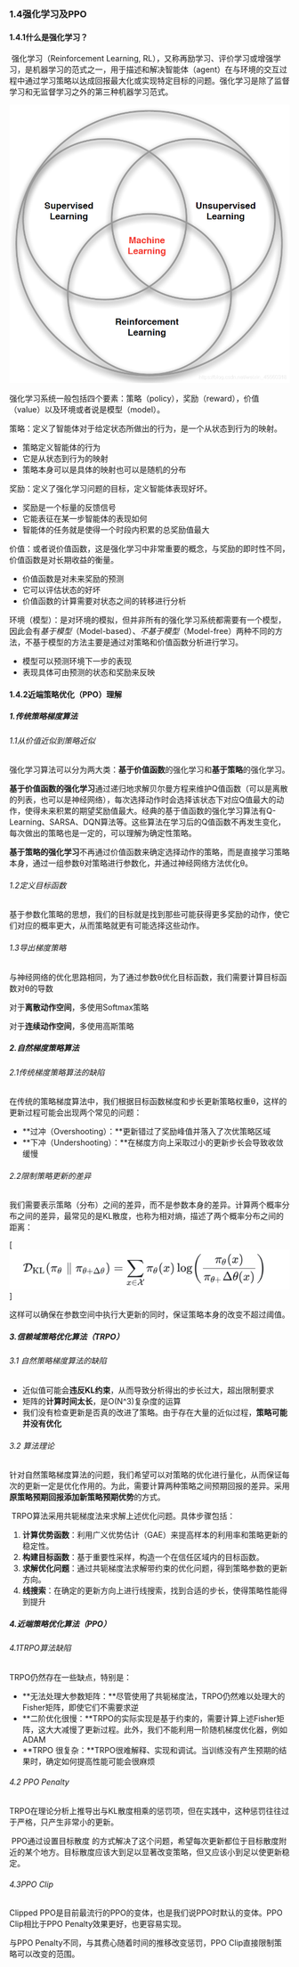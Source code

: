 ### 1.4强化学习及PPO

#### 1.4.1什么是强化学习？

​	强化学习（Reinforcement Learning, RL），又称再励学习、评价学习或增强学习，是机器学习的范式之一，用于描述和解决智能体（agent）在与环境的交互过程中通过学习策略以达成回报最大化或实现特定目标的问题。强化学习是除了监督学习和无监督学习之外的第三种机器学习范式。

![强化学习](https://github.com/SWJTUAILab/Deepseek_based_llm_note/blob/main/1-Basic_algorithm/image/%E5%BC%BA%E5%8C%96%E5%AD%A6%E4%B9%A0.png)

强化学习系统一般包括四个要素：策略（policy），奖励（reward），价值（value）以及环境或者说是模型（model）。

策略：定义了智能体对于给定状态所做出的行为，是一个从状态到行为的映射。

- 策略定义智能体的行为
- 它是从状态到行为的映射
- 策略本身可以是具体的映射也可以是随机的分布

奖励：定义了强化学习问题的目标，定义智能体表现好坏。

- 奖励是一个标量的反馈信号
- 它能表征在某一步智能体的表现如何
- 智能体的任务就是使得一个时段内积累的总奖励值最大

价值：或者说价值函数，这是强化学习中非常重要的概念，与奖励的即时性不同，价值函数是对长期收益的衡量。

- 价值函数是对未来奖励的预测
- 它可以评估状态的好坏
- 价值函数的计算需要对状态之间的转移进行分析

环境（模型）：是对环境的模拟，但并非所有的强化学习系统都需要有一个模型，因此会有*基于模型*（Model-based）、*不基于模型*（Model-free）两种不同的方法，不基于模型的方法主要是通过对策略和价值函数分析进行学习。

- 模型可以预测环境下一步的表现
- 表现具体可由预测的状态和奖励来反映

#### 1.4.2近端策略优化（PPO）理解

##### 1.传统策略梯度算法

###### 1.1从价值近似到策略近似

强化学习算法可以分为两大类：**基于价值函数**的强化学习和**基于策略**的强化学习。

**基于价值函数的强化学习**通过递归地求解贝尔曼方程来维护Q值函数（可以是离散的列表，也可以是神经网络），每次选择动作时会选择该状态下对应Q值最大的动作，使得未来积累的期望奖励值最大。经典的基于值函数的强化学习算法有Q-Learning、SARSA、DQN算法等。这些算法在学习后的Q值函数不再发生变化，每次做出的策略也是一定的，可以理解为确定性策略。

**基于策略的强化学习**不再通过价值函数来确定选择动作的策略，而是直接学习策略本身，通过一组参数θ对策略进行参数化，并通过神经网络方法优化θ。



###### 1.2定义目标函数

基于参数化策略的思想，我们的目标就是找到那些可能获得更多奖励的动作，使它们对应的概率更大，从而策略就更有可能选择这些动作。



###### 1.3导出梯度策略

与神经网络的优化思路相同，为了通过参数θ优化目标函数，我们需要计算目标函数对θ的导数

对于**离散动作空间**，多使用Softmax策略

对于**连续动作空间**，多使用高斯策略



##### 2.自然梯度策略算法

###### 2.1传统梯度策略算法的缺陷

在传统的策略梯度算法中，我们根据目标函数梯度和步长更新策略权重θ，这样的更新过程可能会出现两个常见的问题：

- **过冲（Overshooting）：**更新错过了奖励峰值并落入了次优策略区域
- **下冲（Undershooting）：**在梯度方向上采取过小的更新步长会导致收敛缓慢

###### 2.2限制策略更新的差异

我们需要表示策略（分布）之间的差异，而不是参数本身的差异。计算两个概率分布之间的差异，最常见的是KL散度，也称为相对熵，描述了两个概率分布之间的距离：

[![KL散度](https://github.com/SWJTUAILab/Deepseek_based_llm_note/blob/main/1-Basic_algorithm/image/KL%E6%95%A3%E5%BA%A6.png)]

这样可以确保在参数空间中执行大更新的同时，保证策略本身的改变不超过阈值。



##### 3.信赖域策略优化算法（TRPO）

###### 3.1 自然策略梯度算法的缺陷

- 近似值可能会**违反KL约束**，从而导致分析得出的步长过大，超出限制要求
- 矩阵的**计算时间太长**，是O(N^3)复杂度的运算
- 我们没有检查更新是否真的改进了策略。由于存在大量的近似过程，**策略可能并没有优化**

###### 3.2 算法理论

​	针对自然策略梯度算法的问题，我们希望可以对策略的优化进行量化，从而保证每次的更新一定是优化作用的。为此，需要计算两种策略之间预期回报的差异。采用**原策略预期回报添加新策略预期优势**的方式。

​	TRPO算法采用共轭梯度法来求解上述优化问题。具体步骤包括：

1. **计算优势函数**：利用广义优势估计（GAE）来提高样本的利用率和策略更新的稳定性。
2. **构建目标函数**：基于重要性采样，构造一个在信任区域内的目标函数。
3. **求解优化问题**：通过共轭梯度法求解带约束的优化问题，得到策略参数的更新方向。
4. **线搜索**：在确定的更新方向上进行线搜索，找到合适的步长，使得策略性能得到提升

##### 4.近端策略优化算法（PPO）

###### 4.1TRPO算法缺陷

TRPO仍然存在一些缺点，特别是：

- **无法处理大参数矩阵：**尽管使用了共轭梯度法，TRPO仍然难以处理大的 Fisher矩阵，即使它们不需要求逆
- **二阶优化很慢：**TRPO的实际实现是基于约束的，需要计算上述Fisher矩阵，这大大减慢了更新过程。此外，我们不能利用一阶随机梯度优化器，例如ADAM
- **TRPO 很复杂：**TRPO很难解释、实现和调试。当训练没有产生预期的结果时，确定如何提高性能可能会很麻烦

###### 4.2 PPO Penalty

​	TRPO在理论分析上推导出与KL散度相乘的惩罚项，但在实践中，这种惩罚往往过于严格，只产生非常小的更新。

​	PPO通过设置目标散度 的方式解决了这个问题，希望每次更新都位于目标散度附近的某个地方。目标散度应该大到足以显著改变策略，但又应该小到足以使更新稳定。

###### 4.3PPO Clip

Clipped PPO是目前最流行的PPO的变体，也是我们说PPO时默认的变体。PPO Clip相比于PPO Penalty效果更好，也更容易实现。

与PPO Penalty不同，与其费心随着时间的推移改变惩罚，PPO Clip直接限制策略可以改变的范围。

